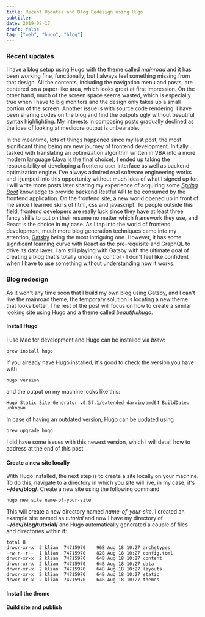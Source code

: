 ```yaml
---
title: Recent Updates and Blog Redesign using Hugo
subtitle: 
date: 2019-08-17
draft: false
tag: ["web", "hugo", "blog"]
---
```


### Recent updates
I have a blog setup using Hugo with the theme called *mainroad* and it has been working fine, functionally, but I always feel something missing from that design.
All the contents, including the navigation menu and posts, are centered on a paper-like area, which looks great at first impression.
On the other hand, much of the screen space seems wasted, which is especially true when I have to big monitors and the design only takes up a small portion of the screen.
Another issue is with source code rendering.
I have been sharing codes on the blog and find the outputs ugly without beautiful syntax highlighting.
My interests in composing posts gradually declined as the idea of looking at mediocre output is unbearable.


In the meantime, lots of things happened since my last post, the most significant thing being my new journey of frontend development.
Initially tasked with translating an optimization algorithm written in VBA into a more modern language (Java is the final choice), I ended up taking the responsibility of developing a frontend user interface as well as backend optimization engine.
I've always admired real software engineering works and I jumped into this opportunity without much idea of what I signed up for.
I will write more posts later sharing my experience of acquiring some [*Spring Boot*](https://spring.io/projects/spring-boot) knowledge to provide backend Restful API to be consumed by the frontend application.
On the frontend site, a new world opened up in front of me since I learned skills of html, css and javascript. 
To people outside this field, frontend developers are really luck since they have at least three fancy skills to put on their resume no matter which framework they use, and React is the choice in my case.
As I tap into the world of frontend development, much more blog generation techniques came into my attention, [Gatsby](https://www.gatsbyjs.org) being the most intriguing one.
However, it has some significant learning curve with React as the pre-requisite and GraphQL to drive its data layer.
I am still playing with Gatsby with the ultimate goal of creating a blog that's totally under my control - I don't feel like confident when I have to use something without understanding how it works.


### Blog redesign
As it won't any time soon that I build my own blog using Gatsby, and I can't live the mainroad theme, the temporary solution is locating a new theme that looks better.
The rest of the post will focus on how to create a similar looking site using Hugo and a theme called *beautifulhugo*.

#### Install Hugo
I use Mac for development and Hugo can be installed via *brew*:
```
brew install hugo
```

If you already have Hugo installed, it's good to check the version you have with 
```
hugo version
```
and the output on my machine looks like this:
```
Hugo Static Site Generator v0.57.1/extended darwin/amd64 BuildDate: unknown
```

In case of having an outdated version, Hugo can be updated using
```
brew upgrade hugo
```
I did have some issues with this newest version, which I will detail how to address at the end of this post.

#### Create a new site locally
With Hugo installed, the next step is to create a site locally on your machine.
To do this, navigate to a directory in which you site will live, in my case, it's **~/dev/blog/**.
Create a new site using the following command
```
hugo new site name-of-your-site
```
This will create a new directory named *name-of-your-site*.
I created an example site named as *tutorial* and now I have my directory of **~/dev/blog/tutorial/** and Hugo automatically generated a couple of files and directories within it:
```
total 8
drwxr-xr-x  3 klian  74715970    96B Aug 18 10:27 archetypes
-rw-r--r--  1 klian  74715970    82B Aug 18 10:27 config.toml
drwxr-xr-x  2 klian  74715970    64B Aug 18 10:27 content
drwxr-xr-x  2 klian  74715970    64B Aug 18 10:27 data
drwxr-xr-x  2 klian  74715970    64B Aug 18 10:27 layouts
drwxr-xr-x  2 klian  74715970    64B Aug 18 10:27 static
drwxr-xr-x  2 klian  74715970    64B Aug 18 10:27 themes
```

#### Install the theme


#### Build site and publish

